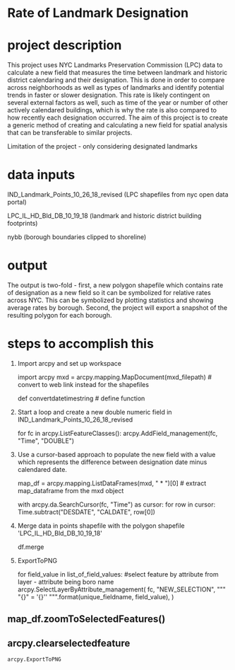 # Rate of Landmark Designation

# project description

This project uses NYC Landmarks Preservation Commission (LPC) data to calculate a new field that measures the time between landmark and historic district calendaring and their designation. This is done in order to compare across neighborhoods as well as types of landmarks and identify potential trends in faster or slower designation. This rate is likely contingent on several external factors as well, such as time of the year or number of other actively calendared buildings, which is why the rate is also compared to how recently each designation occurred. The aim of this project is to create a generic method of creating and calculating a new field for spatial analysis that can be transferable to similar projects.

Limitation of the project - only considering designated landmarks

# data inputs
IND_Landmark_Points_10_26_18_revised (LPC shapefiles from nyc open data portal)

LPC_IL_HD_Bld_DB_10_19_18 (landmark and historic district building footprints)

nybb  (borough boundaries clipped to shoreline)

# output
The output is two-fold - first, a new polygon shapefile which contains rate of designation as a new field so it can be symbolized for relative rates across NYC. This can be symbolized by plotting statistics and showing average rates by borough. Second, the project will export a snapshot of the resulting polygon for each borough.

# steps to accomplish this
1) Import arcpy and set up workspace

	import arcpy
	mxd = arcpy.mapping.MapDocument(mxd_filepath) # convert to web link instead for the shapefiles
	
	def convertdatetimestring # define function

2) Start a loop and create a new double numeric field in IND_Landmark_Points_10_26_18_revised

	for fc in arcpy.ListFeatureClasses():
	arcpy.AddField_management(fc, "Time", "DOUBLE")

3) Use a cursor-based approach to populate the new field with a value which represents the difference between designation date minus calendared date.

	map_df = arcpy.mapping.ListDataFrames(mxd, " * ")[0] # extract map_dataframe from the mxd object

	with arcpy.da.SearchCursor(fc, "Time") as cursor:
		for row in cursor:
			Time.subtract("DESDATE", "CALDATE", row[0])

4) Merge data in points shapefile with the polygon shapefile 'LPC_IL_HD_Bld_DB_10_19_18'

	df.merge

5) ExportToPNG

	for field_value in list_of_field_values:
	#select feature by attribute from layer - attribute being boro name
	arcpy.SelectLayerByAttribute_management(
		fc,
		"NEW_SELECTION",
		""" "{}" = '{}'' """.format(unique_fieldname, field_value),
		)

##	map_df.zoomToSelectedFeatures()

##	arcpy.clearselectedfeature

	arcpy.ExportToPNG
